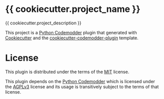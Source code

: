 # {{ cookiecutter.project_name }}

{{ cookiecutter.project_description }}

This project is a [Python Codemodder](https://github.com/pixee/codemodder-python) plugin that generated with [Cookiecutter](https://github.com/cookiecutter/cookiecutter) and the [cookiecutter-codemodder-plugin](https://github.com/pixee/cookiecutter-codemodder-plugin) template.

# License

This plugin is distributed under the terms of the [MIT](https://opensource.org/license/mit/) license.

This plugin depends on the [Python Codemodder](https://github.com/pixee/codemodder-python) which is licensed under the [AGPLv3](https://opensource.org/license/agpl-v3/) license and its usage is transitively subject to the terms of that license.
